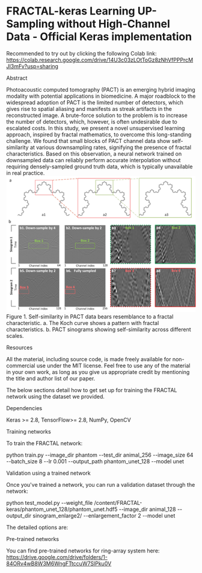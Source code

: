 # FRACTAL-keras Learning UP-Sampling without High-Channel Data - Official Keras implementation 
Recommended to try out by clicking the following Colab link: https://colab.research.google.com/drive/14U3c03zLOtToGz8zNhVfPPPrcMJI3mFv?usp=sharing

Abstract

Photoacoustic computed tomography (PACT) is an emerging hybrid imaging modality with potential applications in biomedicine. A major roadblock to the widespread adoption of PACT is the limited number of detectors, which gives rise to spatial aliasing and manifests as streak artifacts in the reconstructed image. A brute-force solution to the problem is to increase the number of detectors, which, however, is often undesirable due to escalated costs. In this study, we present a novel unsupervised learning approach, inspired by fractal mathematics, to overcome this long-standing challenge. We found that small blocks of PACT channel data show self-similarity at various downsampling rates, signifying the presence of fractal characteristics. Based on this observation, a neural network trained on downsampled data can reliably perform accurate interpolation without requiring densely-sampled ground truth data, which is typically unavailable in real practice. 
![Explanation for FRACTAL](https://github.com/FangZuo123/FRACTAL-keras/blob/main/img/Figure2.jpg?raw=true)
Figure 1. Self-similarity in PACT data bears resemblance to a fractal characteristic. a. The Koch curve shows a pattern with fractal characteristics. b. PACT sinograms showing self-similarity across different scales.   

Resources


All the material, including source code, is made freely available for non-commercial use under the MIT license. Feel free to use any of the material in your own work, as long as you give us appropriate credit by mentioning the title and author list of our paper.


The below sections detail how to get set up for training the FRACTAL network using the dataset we provided. 

Dependencies

Keras >= 2.8, TensorFlow>= 2.8, NumPy, OpenCV

Training networks

To train the FRACTAL network:

python train.py --image_dir phantom --test_dir animal_256 --image_size 64 --batch_size 8 --lr 0.001 --output_path phantom_unet_128 --model unet

Validation using a trained network

Once you've trained a network, you can run a validation dataset through the network:

python test_model.py --weight_file /content/FRACTAL-keras/phantom_unet_128/phantom_unet.hdf5 --image_dir animal_128 --output_dir sinogram_enlarge2/ --enlargement_factor 2 --model unet

The detailed options are:

Pre-trained networks

You can find pre-trained networks for ring-array system here: 
https://drive.google.com/drive/folders/1-84ORv4wB8W3M6WngFTtccuW7SlPku0V
